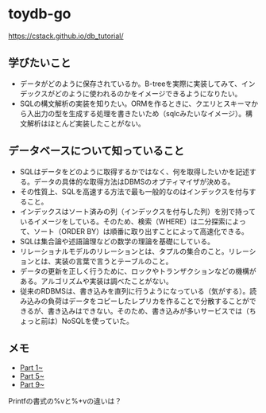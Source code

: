 # toydb-go

https://cstack.github.io/db_tutorial/

## 学びたいこと

- データがどのように保存されているか。B-treeを実際に実装してみて、インデックスがどのように使われるのかをイメージできるようになりたい。
- SQLの構文解析の実装を知りたい。ORMを作るときに、クエリとスキーマから入出力の型を生成する処理を書きたいため（sqlcみたいなイメージ）。構文解析はほとんど実装したことがない。

## データベースについて知っていること

- SQLはデータをどのように取得するかではなく、何を取得したいかを記述する。データの具体的な取得方法はDBMSのオプティマイザが決める。
- その性質上、SQLを高速する方法で最も一般的なのはインデックスを付与すること。
- インデックスはソート済みの列（インデックスを付与した列）を別で持っているイメージをしている。そのため、検索（WHERE）は二分探索によって、ソート（ORDER BY）は順番に取り出すことによって高速化できる。
- SQLは集合論や述語論理などの数学の理論を基礎にしている。
- リレーショナルモデルのリレーションとは、タプルの集合のこと。リレーションとは、実装の言葉で言うとテーブルのこと。
- データの更新を正しく行うために、ロックやトランザクションなどの機構がある。アルゴリズムや実装は調べたことがない。
- 従来のRDBMSは、書き込みを直列に行うようになっている（気がする）。読み込みの負荷はデータをコピーしたレプリカを作ることで分散することができるが、書き込みはできない。そのため、書き込みが多いサービスでは（ちょっと前は）NoSQLを使っていた。

## メモ

- [Part 1~](./part1.md)
- [Part 5~](./part5.md)
- [Part 9~](./part9.md)

Printfの書式の%vと%+vの違いは？